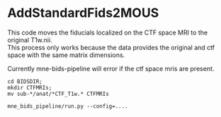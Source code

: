 # AddStandardFids2MOUS

This code moves the fiducials localized on the CTF space MRI to the original T1w.nii.  
This process only works because the data provides the original and ctf space with the same matrix dimensions.

Currently mne-bids-pipeline will error if the ctf space mris are present. <br>

```
cd BIDSDIR; 
mkdir CTFMRIs;
mv sub-*/anat/*CTF_T1w.* CTFMRIs

mne_bids_pipeline/run.py --config=....
```

